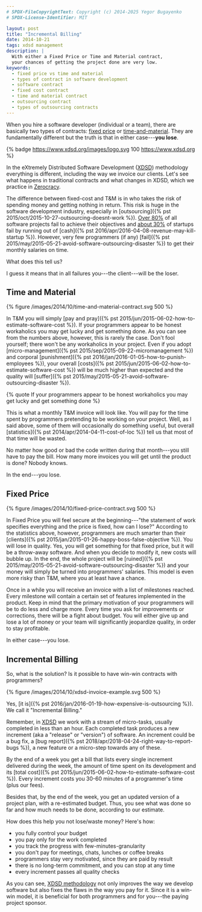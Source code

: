 ```yaml
---
# SPDX-FileCopyrightText: Copyright (c) 2014-2025 Yegor Bugayenko
# SPDX-License-Identifier: MIT

layout: post
title: "Incremental Billing"
date: 2014-10-21
tags: xdsd management
description: |
  With either a Fixed Price or Time and Material contract,
  your chances of getting the project done are very low.
keywords:
  - fixed price vs time and material
  - types of contract in software development
  - software contract
  - fixed cost contract
  - time and material contract
  - outsourcing contract
  - types of outsourcing contracts
---
```


When you hire a software developer (individual or a team), there are
basically two types of contracts:
[fixed price](https://en.wikipedia.org/wiki/Fixed-price_contract) or
[time-and-material](https://en.wikipedia.org/wiki/Time_and_materials).
They are fundamentally different but the truth is that in either case---**you lose**.

{% badge https://www.xdsd.org/images/logo.svg 100 https://www.xdsd.org %}

In the eXtremely Distributed Software Development
([XDSD](https://www.xdsd.org)) methodology everything is different, including
the way we invoice our clients. Let's see what happens in traditional
contracts and what changes in XDSD, which we practice
in [Zerocracy](https://www.zerocracy.com).

<!--more-->

The difference between fixed-cost and T&M is in who takes the risk of spending
money and getting nothing in return. This risk is huge in the software
development industry, especially in [outsourcing]({% pst 2015/oct/2015-10-27-outsourcing-doesnt-work %}).
[Over 80%](https://www.projectsmart.co.uk/docs/chaos-report.pdf) of all
software projects fail to achieve their objectives and
[about 30%](http://thenextweb.com/insider/2014/09/25/top-20-reasons-startups-fail-report/)
of startups fail by running out of
[cash]({% pst 2016/apr/2016-04-08-revenue-may-kill-startup %}).
However, very few programmers (if any)
[fail]({% pst 2015/may/2015-05-21-avoid-software-outsourcing-disaster %})
to get their monthly salaries on time.

What does this tell us?

I guess it means that in all failures you---the client---will be the loser.

## Time and Material

{% figure /images/2014/10/time-and-material-contract.svg 500 %}

In T&M you will simply
[pay and pray]({% pst 2015/jun/2015-06-02-how-to-estimate-software-cost %}).
If your programmers
appear to be honest workaholics you may get lucky and get something done.
As you can see from the numbers above, however, this is rarely the case. Don't fool yourself;
there won't be any workaholics in your project. Even if you adopt
[micro-management]({% pst 2015/sep/2015-09-22-micromanagement %})
and corporal [punishment]({% pst 2016/jan/2016-01-05-how-to-punish-employees %}), your overall
[costs]({% pst 2015/jun/2015-06-02-how-to-estimate-software-cost %})
will be much higher than expected and the quality will
[suffer]({% pst 2015/may/2015-05-21-avoid-software-outsourcing-disaster %}).

{% quote If your programmers appear to be honest workaholics you may get lucky and get something done %}

This is what a monthly T&M invoice will look like. You will pay for
the time spent by programmers pretending to be working on your project.
Well, as I said above, some of them will occasionally do something useful,
but overall
[statistics]({% pst 2014/apr/2014-04-11-cost-of-loc %})
tell us that most of that time will be wasted.

No matter how good or bad the code written during that month---you still have
to pay the bill. How many more invoices you will get until the
product is done? Nobody knows.

In the end---you lose.

## Fixed Price

{% figure /images/2014/10/fixed-price-contract.svg 500 %}

In Fixed Price you will feel secure at the beginning---"the statement
of work specifies everything and the price is fixed, how can I lose?"
According to the statistics above, however, programmers are much smarter than their
[clients]({% pst 2015/jan/2015-01-26-happy-boss-false-objective %}).
You will lose in quality. Yes, you will get something for that
fixed price, but it will be a throw-away software. And when you decide to
modify it, new costs will bubble up. In the end, the whole project will be
[ruined]({% pst 2015/may/2015-05-21-avoid-software-outsourcing-disaster %})
and your money will simply be turned into programmers' salaries. This model is even more
risky than T&M, where you at least have a chance.

Once in a while you will receive an invoice with a list of milestones reached.
Every milestone will contain a certain set of features implemented in
the product. Keep in mind that the primary motivation of your programmers will
be to do less and charge more. Every time you ask for improvements
or corrections, there will be a fight about budget. You will either give
up and lose a lot of money or your team will significantly jeopardize
quality, in order to stay profitable.

In either case---you lose.

## Incremental Billing

So, what is the solution? Is it possible to have win-win
contracts with programmers?

{% figure /images/2014/10/xdsd-invoice-example.svg 500 %}

Yes, [it is]({% pst 2016/jan/2016-01-19-how-expensive-is-outsourcing %}).
We call it "Incremental Billing."

Remember, in [XDSD](https://www.xdsd.org) we work with a stream of micro-tasks, usually completed
in less than an hour. Each completed task produces a new increment (aka a "release" or "version") of software.
An increment could be a bug fix, a [bug report]({% pst 2018/apr/2018-04-24-right-way-to-report-bugs %}),
a new feature or
a micro-step towards any of these.

By the end of a week you get a bill that lists every single increment
delivered during the week, the amount of time spent on its development
and its
[total cost]({% pst 2015/jun/2015-06-02-how-to-estimate-software-cost %}).
Every increment costs you 30-60 minutes of a programmer's
time (plus our fees).

Besides that, by the end of the week, you get an updated version
of a project plan, with a re-estimated budget. Thus, you see what was
done so far and how much needs to be done, according to our estimate.

How does this help you not lose/waste money? Here's how:

 * you fully control your budget
 * you pay only for the work completed
 * you track the progress with few-minutes-granularity
 * you don't pay for meetings, chats, lunches or coffee breaks
 * programmers stay very motivated, since they are paid by result
 * there is no long-term commitment, and you can stop at any time
 * every increment passes all quality checks

As you can see, [XDSD methodology](https://www.xdsd.org) not only
improves the way we develop software but also fixes the flaws in
the way you pay for it. Since it is a win-win model, it is beneficial
for both programmers and for you---the paying project sponsor.
